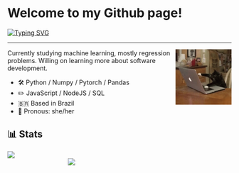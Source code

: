 # Welcome to my Github page!

[![Typing SVG](https://readme-typing-svg.herokuapp.com?size=25&duration=4000&color=927DF7&vCenter=true&width=500&height=40&lines=Hi+there%2C+I'm+Sophie!;I'm+a+computer+science+student;Check+out+my+work+bellow+%F0%9F%98%8A)](https://git.io/typing-svg)

---


[<img align="right" width="25%" src="assets/cat-typing.gif">](assets/cat-typing.gif)

Currently studying machine learning, mostly regression problems. Willing on learning more about software development.
- 🛠 Python / Numpy / Pytorch / Pandas
- ✏️ JavaScript / NodeJS / SQL
- 🇧🇷 Based in Brazil
- 👩 Pronous: she/her


## 📊 Stats


<img align="left" width="80%" src="https://github-readme-stats.vercel.app/api?username=AHalic&hide=contribs&show_icons=true&bg_color=0d1116&title_color=ce09ec&text_color=a4aacb&icon_color=007ec6">

<img align="right" width="73%" src="http://github-readme-streak-stats.herokuapp.com?user=AHalic&theme=monokai-metallian&background=0D1116&border=DD272700&stroke=52415BC1&ring=AD08C6D8&fire=CE09ECD8&currStreakNum=A4AACB&sideNums=A4AACB&currStreakLabel=007EC6&sideLabels=007EC6">
